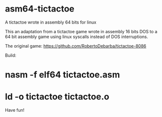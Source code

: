 # asm64-tictactoe
A tictactoe wrote in assembly 64 bits for linux

This an adaptation from a tictactoe game wrote in assembly 16 bits DOS to a 64 bit assembly game using linux syscalls instead of DOS interruptions.

The original game: https://github.com/RobertoDebarba/tictactoe-8086

Build:

# nasm -f elf64 tictactoe.asm

# ld -o tictactoe tictactoe.o

Have fun!
